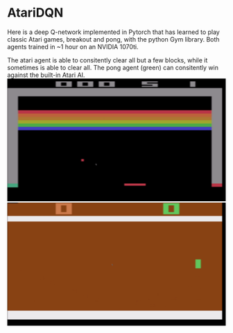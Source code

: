 # AtariDQN
Here is a deep Q-network implemented in Pytorch that has learned to play classic Atari games, breakout and pong, with the python Gym library. Both agents trained in ~1 hour on an NVIDIA 1070ti. 

The atari agent is able to consitently clear all but a few blocks, while it sometimes is able to clear all. The pong agent (green) can consitently win against the built-in Atari AI. 
![screen-gif](./breakout.gif) ![screen-gif](./pong.gif)
